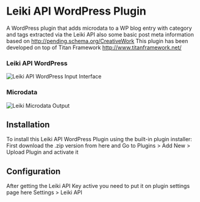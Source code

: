 # Leiki API WordPress Plugin
A WordPress plugin that adds microdata to a WP blog entry with category and tags extracted via the Leiki API also some basic post meta information based on http://pending.schema.org/CreativeWork This plugin has been developed on top of Titan Framework http://www.titanframework.net/    

### Leiki API WordPress 
![Leiki API WordPress Input Interface](http://plug.direct/wp-content/uploads/2017/08/Leiki-API-WordPress.png)

### Microdata 
![Leiki Microdata Output](http://plug.direct/wp-content/uploads/2017/08/Microdata-in-head-tag.png)

## Installation
To install this Leiki API WordPress Plugin using the built-in plugin installer: First download the .zip version from here and Go to Plugins > Add New > Upload Plugin and activate it

## Configuration
After getting the Leiki API Key active you need to put it on plugin settings page here Settings > Leiki API

